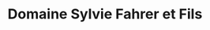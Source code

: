 ---
title: "Domaine Sylvie Fahrer et Fils"
url: /saint-hippolyte/domaine-sylvie-fahrer-et-fils/
shop: alcool
---
